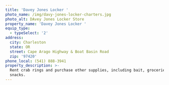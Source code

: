 ```yaml
---
title: 'Davey Jones Locker '
photo_name: /img/davy-jones-locker-charters.jpg
photo_alt: DAvey Jones Locker Store
property_name: 'Davey Jones Locker '
equip_type:
  - typeSelect: '2'
address:
  city: Charleston
  state: OR
  street: Cape Arago Highway & Boat Basin Road
  zip: '97420'
phone_local: (541) 888-3941
property_description: >-
  Rent crab rings and purchase other supplies, including bait, groceries, and
  snacks.
---
```


